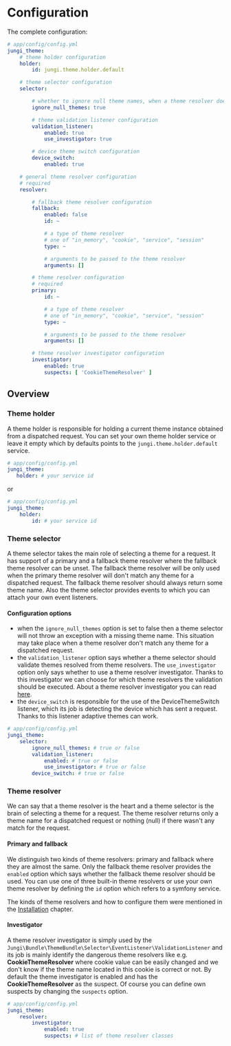 Configuration
=============

The complete configuration:

```yaml
# app/config/config.yml
jungi_theme:
    # theme holder configuration
    holder:
        id: jungi.theme.holder.default

    # theme selector configuration
    selector:

        # whether to ignore null theme names, when a theme resolver does not return any theme name.
        ignore_null_themes: true

        # theme validation listener configuration
        validation_listener:
            enabled: true
            use_investigator: true

        # device theme switch configuration
        device_switch:
            enabled: true

    # general theme resolver configuration
    # required
    resolver:

        # fallback theme resolver configuration
        fallback:
            enabled: false
            id: ~

            # a type of theme resolver
            # one of "in_memory", "cookie", "service", "session"
            type: ~

            # arguments to be passed to the theme resolver
            arguments: []

        # theme resolver configuration
        # required
        primary:
            id: ~

            # a type of theme resolver
            # one of "in_memory", "cookie", "service", "session"
            type: ~

            # arguments to be passed to the theme resolver
            arguments: []

        # theme resolver investigator configuration
        investigator:
            enabled: true
            suspects: [ 'CookieThemeResolver' ]
```

Overview
--------

### Theme holder

A theme holder is responsible for holding a current theme instance obtained from a dispatched request. You can set
your own theme holder service or leave it empty which by defaults points to the `jungi.theme.holder.default` service.

```yaml
# app/config/config.yml
jungi_theme:
   holder: # your service id
```

or

```yaml
# app/config/config.yml
jungi_theme:
    holder:
        id: # your service id
```

### Theme selector

A theme selector takes the main role of selecting a theme for a request. It has support of a primary and a fallback theme
resolver where the fallback theme resolver can be unset. The fallback theme resolver will be only used when the primary
theme resolver will don't match any theme for a dispatched request. The fallback theme resolver should always return some
theme name. Also the theme selector provides events to which you can attach your own event listeners.

#### Configuration options

* when the `ignore_null_themes` option is set to false then a theme selector will not throw an exception with a missing
theme name. This situation may take place when a theme resolver don't match any theme for a dispatched request.
* the `validation_listener` option says whether a theme selector should validate themes resolved from theme resolvers.
The `use_investigator` option only says whether to use a theme resolver investigator. Thanks to this investigator we can
choose for which theme resolvers the validation should be executed. About a theme resolver investigator you can read [here](https://github.com/piku235/JungiThemeBundle/blob/master/Resources/doc/configuration.md#investigator).
* the `device_switch` is responsible for the use of the DeviceThemeSwitch listener, which its job is detecting the device
which has sent a request. Thanks to this listener adaptive themes can work.

```yaml
# app/config/config.yml
jungi_theme:
    selector:
        ignore_null_themes: # true or false
        validation_listener:
            enabled: # true or false
            use_investigator: # true or false
        device_switch: # true or false
```

### Theme resolver

We can say that a theme resolver is the heart and a theme selector is the brain of selecting a theme for a request. The
theme resolver returns only a theme name for a dispatched request or nothing (null) if there wasn't any match for the request.

#### Primary and fallback

We distinguish two kinds of theme resolvers: primary and fallback where they are almost the same. Only the fallback theme
resolver provides the `enabled` option which says whether the fallback theme resolver should be used. You can use one
of three built-in theme resolvers or use your own theme resolver by defining the `id` option which refers to a symfony
service.

The kinds of theme resolvers and how to configure them were mentioned in the [Installation](https://github.com/piku235/JungiThemeBundle/blob/master/Resources/doc/installation.md#setup-a-built-in-theme-resolver)
chapter.

#### Investigator

A theme resolver investigator is simply used by the `Jungi\Bundle\ThemeBundle\Selector\EventListener\ValidationListener`
and its job is mainly identify the dangerous theme resolvers like e.g. **CookieThemeResolver** where cookie value
can be easily changed and we don't know if the theme name located in this cookie is correct or not. By default the theme
investigator is enabled and has the **CookieThemeResolver** as the suspect. Of course you can define own suspects by
changing the `suspects` option.

```yaml
# app/config/config.yml
jungi_theme:
    resolver:
        investigator:
            enabled: true
            suspects: # list of theme resolver classes
```
